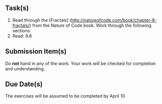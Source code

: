 Task(s)
-------
1. Read through the [Fractals] (http://natureofcode.com/book/chapter-8-fractals/) from the Nature of Code book.  Work through the following sections:
  1. Read: 8.6


Submission Item(s)
------------------
Do **not** hand in any of the work.  Your work will be checked for completion and understanding.

Due Date(s)
-----------
The exercises will be assumed to be completed by April 10
